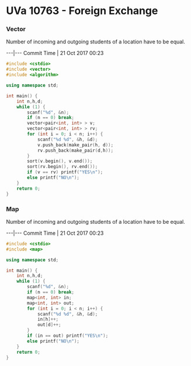# UVa 10763 - Foreign Exchange

### Vector

Number of incoming and outgoing students of a location have to be equal.


---|---
Commit Time | 21 Oct 2017 00:23

```cpp
#include <cstdio>
#include <vector>
#include <algorithm>

using namespace std;

int main() {
    int n,h,d;
    while (1) {
        scanf("%d", &n);
        if (n == 0) break;
        vector<pair<int, int> > v;
        vector<pair<int, int> > rv;
        for (int i = 0; i < n; i++) {
            scanf("%d %d", &h, &d);
            v.push_back(make_pair(h, d));
            rv.push_back(make_pair(d,h));
        }
        sort(v.begin(), v.end());
        sort(rv.begin(), rv.end());
        if (v == rv) printf("YES\n");
        else printf("NO\n");
    }
    return 0;
}
```
### Map

Number of incoming and outgoing students of a location have to be equal.


---|---
Commit Time | 21 Oct 2017 00:23

```cpp
#include <cstdio>
#include <map>

using namespace std;

int main() {
    int n,h,d;
    while (1) {
        scanf("%d", &n);
        if (n == 0) break;
        map<int, int> in;
        map<int, int> out;
        for (int i = 0; i < n; i++) {
            scanf("%d %d", &h, &d);
            in[h]++;
            out[d]++;
        }
        if (in == out) printf("YES\n");
        else printf("NO\n");
    }
    return 0;
}
```
